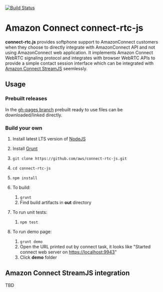 [![Build Status](https://travis-ci.org/aws/connect-rtc-js.svg)](https://travis-ci.org/aws/connect-rtc-js)

# Amazon Connect connect-rtc-js #
**connect-rtc.js** provides softphone support to AmazonConnect customers when they choose to directly integrate with AmazonConnect API and not using AmazonConnect web application.
It implements Amazon Connect WebRTC signaling protocol and integrates with browser WebRTC APIs to provide a simple contact session interface which can be integrated with [Amazon Connect StreamJS](https://github.com/aws/amazon-connect-streams) seemlessly.

## Usage ##
### Prebuilt releases
In the [gh-pages branch](https://github.com/aws/connect-rtc-js/tree/gh-pages) prebuilt ready to use files can be downloaded/linked directly.
### Build your own
1. Install latest LTS version of [NodeJS](https://nodejs.org)

2. Install [Grunt](https://gruntjs.com/)

3. `git clone https://github.com/aws/connect-rtc-js.git`

4. `cd connect-rtc-js`

5. `npm install`

5. To build:
    1. `grunt`
    2. Find build artifacts in **out** directory

6. To run unit tests:
    1. `npm test`

7. To run demo page:
    1. `grunt demo`
    2. Open the URL printed out by connect task, it looks like "Started connect web server on <https://localhost:9943>"
    3. Click **demo** folder

## Amazon Connect StreamJS integration ##
TBD